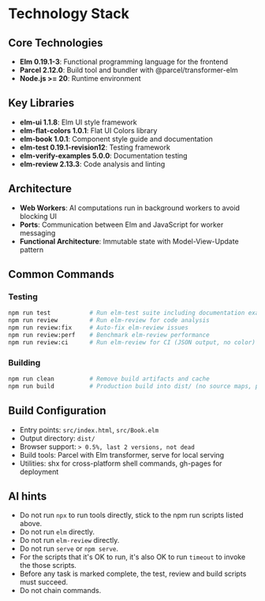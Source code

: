 # Technology Stack

## Core Technologies
- **Elm 0.19.1-3**: Functional programming language for the frontend
- **Parcel 2.12.0**: Build tool and bundler with @parcel/transformer-elm
- **Node.js >= 20**: Runtime environment

## Key Libraries
- **elm-ui 1.1.8**: Elm UI style framework
- **elm-flat-colors 1.0.1**: Flat UI Colors library
- **elm-book 1.0.1**: Component style guide and documentation
- **elm-test 0.19.1-revision12**: Testing framework
- **elm-verify-examples 5.0.0**: Documentation testing
- **elm-review 2.13.3**: Code analysis and linting

## Architecture
- **Web Workers**: AI computations run in background workers to avoid blocking UI
- **Ports**: Communication between Elm and JavaScript for worker messaging
- **Functional Architecture**: Immutable state with Model-View-Update pattern

## Common Commands

### Testing
```bash
npm run test           # Run elm-test suite including documentation examples
npm run review         # Run elm-review for code analysis
npm run review:fix     # Auto-fix elm-review issues
npm run review:perf    # Benchmark elm-review performance
npm run review:ci      # Run elm-review for CI (JSON output, no color)
```

### Building
```bash
npm run clean          # Remove build artifacts and cache
npm run build          # Production build into dist/ (no source maps, public-url: ./)
```

## Build Configuration
- Entry points: `src/index.html`, `src/Book.elm`
- Output directory: `dist/`
- Browser support: `> 0.5%, last 2 versions, not dead`
- Build tools: Parcel with Elm transformer, serve for local serving
- Utilities: shx for cross-platform shell commands, gh-pages for deployment

## AI hints
- Do not run `npx` to run tools directly, stick to the npm run scripts listed above.
- Do not run `elm` directly.
- Do not run `elm-review` directly.
- Do not run `serve` or `npm serve`.
- For the scripts that it's OK to run, it's also OK to run `timeout` to invoke the those scripts.
- Before any task is marked complete, the test, review and build scripts must succeed.
- Do not chain commands.